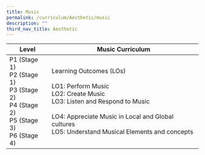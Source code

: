 ```yaml
---
title: Music
permalink: /curriculum/Aesthetic/music
description: ""
third_nav_title: Aesthetic
---
```



| Level 	| Music Curriculum 	|
|---	|---	|
| P1 (Stage 1)<br>P2 (Stage 1)<br>P3 (Stage 2)<br>P4 (Stage 2)<br>P5 (Stage 3)<br>P6 (Stage 4) 	| Learning Outcomes (LOs)<br> <br>LO1: Perform Music<br>LO2: Create Music<br>LO3: Listen and Respond to Music<br><br>LO4: Appreciate Music in Local and Global cultures<br>LO5: Understand Musical Elements and concepts 	|